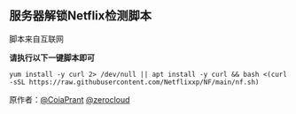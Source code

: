**服务器解锁Netflix检测脚本**
----------------

脚本来自互联网

**请执行以下一键脚本即可**

    yum install -y curl 2> /dev/null || apt install -y curl && bash <(curl -sSL https://raw.githubusercontent.com/Netflixxp/NF/main/nf.sh)


原作者：[@CoiaPrant][1] [@zerocloud][2]


  [1]: https://t.me/CoiaPrant
  [2]: https://t.me/zerocloud
